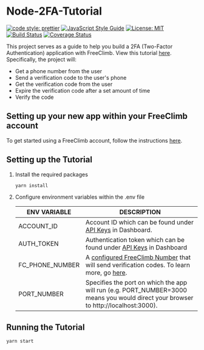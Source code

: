 # Node-2FA-Tutorial

[![code style: prettier](https://img.shields.io/badge/code_style-prettier-ff69b4.svg?style=flat-square)](https://github.com/prettier/prettier)
[![JavaScript Style Guide](https://img.shields.io/badge/code_style-standard-brightgreen.svg)](https://standardjs.com)
[![License: MIT](https://img.shields.io/badge/License-MIT-green.svg)](https://opensource.org/licenses/MIT)
[![Build Status](https://travis-ci.com/FreeClimbAPI/Node-2FA-Tutorial.svg?branch=master)](https://travis-ci.com/FreeClimbAPI/Node-2FA-Tutorial)
[![Coverage Status](https://coveralls.io/repos/github/FreeClimbAPI/Node-2FA-Tutorial/badge.svg?branch=master)](https://coveralls.io/github/FreeClimbAPI/Node-2FA-Tutorial?branch=master)

This project serves as a guide to help you build a 2FA (Two-Factor Authentication) application with FreeClimb. View this tutorial [here](https://docs.freeclimb.com/docs/two-factor-authentication-tutorial).  
Specifically, the project will:

-   Get a phone number from the user
-   Send a verification code to the user's phone
-   Get the verification code from the user
-   Expire the verification code after a set amount of time
-   Verify the code

## Setting up your new app within your FreeClimb account

To get started using a FreeClimb account, follow the instructions [here](https://docs.freeclimb.com/docs/getting-started-with-freeclimb).

## Setting up the Tutorial

1. Install the required packages

    ```bash
    yarn install
    ```

1. Configure environment variables within the .env file

    | ENV VARIABLE    | DESCRIPTION                                                                                                                                                                                                                               |
    | --------------- | ----------------------------------------------------------------------------------------------------------------------------------------------------------------------------------------------------------------------------------------- |
    | ACCOUNT_ID      | Account ID which can be found under [API Keys](https://www.freeclimb.com/dashboard/portal/account/authentication) in Dashboard.                                                                                                            |
    | AUTH_TOKEN      | Authentication token which can be found under [API Keys](https://www.freeclimb.com/dashboard/portal/account/authentication) in Dashboard                                                                                                  |
    | FC_PHONE_NUMBER | A [configured FreeClimb Number](https://www.freeclimb.com/dashboard/portal/numbers) that will send verification codes. To learn more, go [here](https://docs.freeclimb.com/docs/getting-and-configuring-a-freeclimb-number). |
    | PORT_NUMBER | Specifies the port on which the app will run (e.g. PORT_NUMBER=3000 means you would direct your browser to http://localhost:3000). | 

## Running the Tutorial

```bash
yarn start
```
